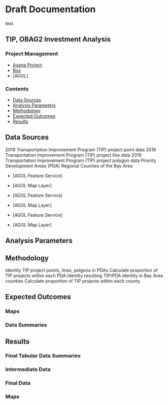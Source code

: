 # Draft Documentation
test 
## TIP, OBAG2 Investment Analysis 

### Project Management 

- [Asana Project](https://app.asana.com/0/inbox/797943099119524/835368168562377/835368168562378) 
- [Box](https://mtcdrive.box.com/s/89x2ysamyj1u3kd4hettly9ydb8xhk0a)
- [AGOL]

### Contents 

- [Data Sources](#data-sources)
- [Analysis Parameters](#analysis-parameters)
- [Methodology](#methodology)
- [Expected Outcomes](#expected-outcomes)
- [Results](#results)

## Data Sources
2019 Transportation Improvement Program (TIP) project point data
2019 Transportation Improvement Program (TIP) project line data
2019 Transportation Improvement Program (TIP) project polygon data
Priority Development Areas (PDA)
Regional Counties of the Bay Area  



- [AGOL Feature Service]
- [AGOL Map Layer]


 
- [AGOL Feature Service]
- [AGOL Map Layer]



- [AGOL Feature Service]
- [AGOL Map Layer]


## Analysis Parameters

## Methodology
Identity TIP project points, lines, polgons in PDAs
Calculate proportion of TIP projects within each PDA
Identity resulting TIP/PDA identity in Bay Area counties
Calculate proportion of TIP projects within each county


## Expected Outcomes

### Maps  

### Data Summaries   

## Results

### Final Tabular Data Summaries

### Intermediate Data 

### Final Data 


### Maps 

